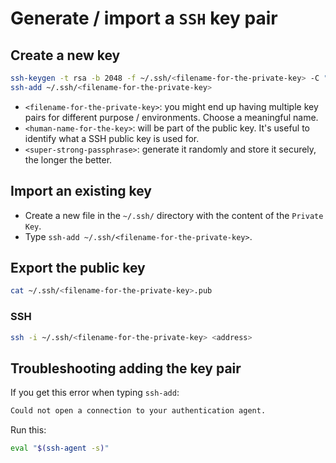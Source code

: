 # Generate / import a `SSH` key pair

## Create a new key

```bash
ssh-keygen -t rsa -b 2048 -f ~/.ssh/<filename-for-the-private-key> -C "<human-name-for-the-key>" -N <super-strong-passphrase>
ssh-add ~/.ssh/<filename-for-the-private-key>
```

- `<filename-for-the-private-key>`: you might end up having multiple key pairs for different purpose / environments. Choose a meaningful name.
- `<human-name-for-the-key>`: will be part of the public key. It's useful to identify what a SSH public key is used for.
- `<super-strong-passphrase>`: generate it randomly and store it securely, the longer the better.

## Import an existing key

- Create a new file in the `~/.ssh/` directory with the content of the `Private Key`.
- Type `ssh-add ~/.ssh/<filename-for-the-private-key>`.

## Export the public key

```bash
cat ~/.ssh/<filename-for-the-private-key>.pub
```

### SSH

```bash
ssh -i ~/.ssh/<filename-for-the-private-key> <address>
```

## Troubleshooting adding the key pair

If you get this error when typing `ssh-add`:

```bash
Could not open a connection to your authentication agent.
```

Run this:

```bash
eval "$(ssh-agent -s)"
```